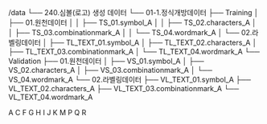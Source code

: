 /data
└── 240.심볼(로고) 생성 데이터
    └── 01-1.정식개방데이터
        ├── Training
        │   ├── 01.원천데이터
        │   │   ├── TS_01.symbol_A
        │   │   ├── TS_02.characters_A
        │   │   ├── TS_03.combinationmark_A
        │   │   └── TS_04.wordmark_A
        │   └── 02.라벨링데이터
        │       ├── TL_TEXT_01.symbol_A
        │       ├── TL_TEXT_02.characters_A
        │       ├── TL_TEXT_03.combinationmark_A
        │       └── TL_TEXT_04.wordmark_A
        └── Validation
            ├── 01.원천데이터
            │   ├── VS_01.symbol_A
            │   ├── VS_02.characters_A
            │   ├── VS_03.combinationmark_A
            │   └── VS_04.wordmark_A
            └── 02.라벨링데이터
                ├── VL_TEXT_01.symbol_A
                ├── VL_TEXT_02.characters_A
                ├── VL_TEXT_03.combinationmark_A
                └── VL_TEXT_04.wordmark_A

A C F G H I J K M P Q R
